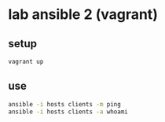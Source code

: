 # lab ansible 2 (vagrant)
## setup
```bash
vagrant up
```

## use
```bash
ansible -i hosts clients -m ping
ansible -i hosts clients -a whoami
```
